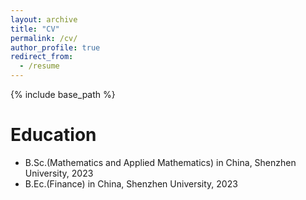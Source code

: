 ```yaml
---
layout: archive
title: "CV"
permalink: /cv/
author_profile: true
redirect_from:
  - /resume
---
```


{% include base_path %}

Education
======
* B.Sc.(Mathematics and Applied Mathematics) in China, Shenzhen University, 2023
* B.Ec.(Finance) in China, Shenzhen University, 2023


